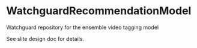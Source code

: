 # WatchguardRecommendationModel
Watchguard repository for the ensemble video tagging model

See slite design doc for details.
 
